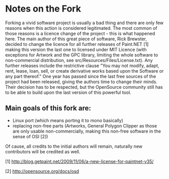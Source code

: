 # Notes on the Fork

Forking a vivid software project is usually a bad thing and there are 
only few reasons when this action is considered legitimated.
The most common of those reasons is a licence change of the project - 
this is what happened here.
The main author of this great piece of software, Rick Brewster, decided 
to change the licence for all further releases of Paint.NET [1] making 
this version the last one to licensed under MIT Licence (with exceptions 
for Artwork and the GPC library, limiting the whole software to 
non-commercial distribution, see src/Resources/Files/License.txt).
Any further releases include the restrictive clause
"You may not modify, adapt, rent, lease, loan, sell, or create 
derivative works based upon the Software or any part thereof."
One year has passed since the last free sources of the project had been 
released, giving the authors time to change their minds.
Their decision has to be respected, but the OpenSource community still 
has to be able to build upon the last version of this powerful tool.

 ## Main goals of this fork are:
 * Linux port (which means porting it to mono basically)
 * replacing non-free parts (Artworks, General Polygon Clipper as those 
   are only usable non-commercially, making this non-free software in 
   the sense of OSI [2])
   
Of cause, all credits to the initial authors will remain, naturally new 
contributors will be credited as well.


[1] http://blog.getpaint.net/2009/11/06/a-new-license-for-paintnet-v35/

[2] http://opensource.org/docs/osd
